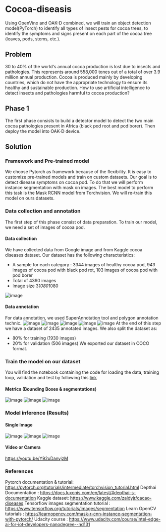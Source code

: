 # Cocoa-diseasis
Using OpenVino and OAK-D combined, we will train an object detection model(PyTorch) to identify all types of insect pests for cocoa trees, to identify the symptoms and signs present on each part of the cocoa tree (leaves, pods, stems, etc.).
## Problem
30 to 40% of the world's annual cocoa production is lost due to insects and pathologies. This represents around 558,000 tones out of a total of over 3.9 million annual production. Cocoa is produced mainly by developing countries, which do not have the appropriate technology to ensure its healthy and sustainable production. How to use artificial intelligence to detect insects and pathologies harmful to cocoa production?
## Phase 1
The first phase consists to build a detector model to detect the two main cocoa pathologies present in Africa (black pod root and pod borer). Then deploy the model into OAK-D device.
## Solution
### Framework and Pre-trained model
We choose Pytorch as framework because of the flexibility. It is easy to customize pre-trained models and train on custom datasets. Our goal is to detect disease symptoms on cocoa pod. To do that we will perform instance segmentation with mask on images. The best model to perform this task is the Mask RCNN model from Torchvision. We will re-train this model on ours datasets.
### Data collection and annotation
The first step of this phase consist of data preparation. To train our model, we need a set of images of cocoa pod.
#### Data collection
We have collected data from Google image and from Kaggle cocoa diseases dataset. Our dataset has the following characteristics:
* A sample for each category : 3344 images of healthy cocoa pod, 943 images of cocoa pod with black pod rot, 103 images of cocoa pod with pod borer
* Total of 4390 images
* Image size 3*1080*1080

![image](https://user-images.githubusercontent.com/58564800/134661654-b89cbdae-83ed-4a19-b9af-18e162643690.png)
#### Data annotation
For data annotation, we used SuperAnnotation tool and polygon annotation technic.
![image](https://user-images.githubusercontent.com/58564800/134661820-6cd257b1-51f0-41c1-933a-a0f0bf768b63.png)
![image](https://user-images.githubusercontent.com/58564800/134661940-ccb9e4f9-1573-42b0-9a9e-fa49ba6b036f.png)
![image](https://user-images.githubusercontent.com/58564800/134661960-53f66e39-ced2-4291-8cb2-b6709647e391.png)
![image](https://user-images.githubusercontent.com/58564800/134661982-9969ee90-25b3-4826-89d9-b196a6dfe688.png)
![image](https://user-images.githubusercontent.com/58564800/134662049-ec9e1cb0-6577-4013-9053-1d5e436ea742.png)
At the end of this step we have a dataset of 2435 annotated images. We also split the dataset as:
*	80% for training (1930 images)
*	20% for validation (506 images)
We exported our dataset in COCO format.
### Train the model on our dataset
You will find the notebook containing the code for loading the data, training loop, validation and test by following this [link ](https://colab.research.google.com/drive/18Rv7weWmpvTNdWWIFqEMyt5WbB6fRQ3h?usp=sharing "Notebook")
#### Metrics (Bounding Boxes & segmentations)
![image](https://user-images.githubusercontent.com/58564800/134663077-cb5deb7f-01ef-487c-973a-66232f8a9881.png)
![image](https://user-images.githubusercontent.com/58564800/134663101-14beae01-a041-4d99-b4c9-5b6714bf9a80.png)
![image](https://user-images.githubusercontent.com/58564800/134663109-94c0f8f1-13a0-4225-82f7-45fa54d45e45.png)
### Model inference (Results)
#### Single Image
![image](https://user-images.githubusercontent.com/58564800/134663134-1ea97165-b583-4cef-9459-5374aec0cd53.png)
![image](https://user-images.githubusercontent.com/58564800/134663147-c9de1752-d88d-40a1-bb66-9430e212864a.png)
![image](https://user-images.githubusercontent.com/58564800/134663165-75504c73-67da-4ff1-971e-5f028a4b952f.png)
#### Video or Camera
https://youtu.be/Y92uDanvjzM
### References
Pytorch documentation & tutorial: https://pytorch.org/tutorials/intermediate/torchvision_tutorial.html
Depthai Documentation : https://docs.luxonis.com/en/latest/#depthai-s-documentation
Kaggle dataset: https://www.kaggle.com/zaldyjr/cacao-diseases
Tensorflow images segmentation tutorial : https://www.tensorflow.org/tutorials/images/segmentation
Learn OpenCV tutorials : https://learnopencv.com/mask-r-cnn-instance-segmentation-with-pytorch/
Udacity course : https://www.udacity.com/course/intel-edge-ai-for-iot-developers-nanodegree--nd131
